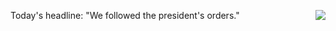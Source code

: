 <img src="http://scripting.com/images/2019/11/21/nytFrontPage.png" border="0" align="right">Today's headline: "We followed the president's orders."
